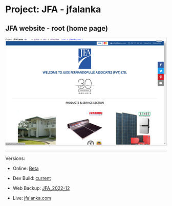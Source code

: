 # Project: JFA - jfalanka

## JFA website - root (home page)

<div style="text-align: center;">

![screenshot](https://github.com/vrw-GH/assets/raw/main/repo-media/jfalanka/Screenshot.png)

</div>

---

Versions:

* Online: [Beta](./builds/_current/index.php)
* Dev Build: [current](./builds/_current/index.php)
* Web Backup: [JFA_2022-12](./builds/jfa_2022-12/index.php)

* Live: [jfalanka.com](https://www.jfalanka.com)
